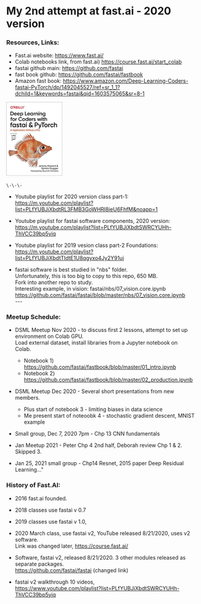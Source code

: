 # My 2nd attempt at fast.ai - 2020 version  

### Resources, Links:  
  * Fast.ai website:  https://www.fast.ai/  
  * Colab notebooks link, from fast.ai)  https://course.fast.ai/start_colab    
  * fastai github main:  https://github.com/fastai   
  * fast book github: https://github.com/fastai/fastbook   
  * Amazon fast book:  https://www.amazon.com/Deep-Learning-Coders-fastai-PyTorch/dp/1492045527/ref=sr_1_1?dchild=1&keywords=fastai&qid=1603575065&sr=8-1   
   <img src="./fastbook.jpg" alt="fastbook image" width="150">  
   
    \-\-\-  

  * Youtube playlist for 2020 version class part-1:  
  https://m.youtube.com/playlist?list=PLfYUBJiXbdtRL3FMB3GoWHRI8ieU6FhfM&noapp=1  
  * Youtube playlist for fastai software components, 2020 version:  
  https://m.youtube.com/playlist?list=PLfYUBJiXbdtSWRCYUHh-ThVCC39bp5yiq  
  * Youtube playlist for 2019 vesion class part-2 Foundations:  
  https://m.youtube.com/playlist?list=PLfYUBJiXbdtTIdtE1U8qgyxo4Jy2Y91uj   
  
  * fastai software is best studied in "nbs" folder.  
    Unfortunately, this is too big to copy to this repo, 650 MB.  
    Fork into another repo to study.  
      Interesting example, in vision: fastai/nbs/07_vision.core.ipynb  
      https://github.com/fastai/fastai/blob/master/nbs/07_vision.core.ipynb  
      \-\-\-   
  
### Meetup Schedule:    
  
  * DSML Meetup Nov 2020 - to discuss first 2 lessons, attempt to set up environment on Colab GPU.  
    Load external dataset, install libraries from a Jupyter notebook on Colab.  
      * Notebook 1)  https://github.com/fastai/fastbook/blob/master/01_intro.ipynb  
      * Notebook 2)  https://github.com/fastai/fastbook/blob/master/02_production.ipynb  
      
  * DSML Meetup Dec 2020 - Several short presentations from new members.  
     * Plus start of notebook 3 - limiting biases in data science  
     * Me present start of noteoobk 4 - stochastic gradient descent, MNIST example  
     
  * Small group, Dec 7, 2020 7pm - Chp 13 CNN fundamentals   
     
  * Jan Meetup 2021 - Peter Chp 4 2nd half, Deborah review Chp 1 & 2. Skipped 3.     

  * Jan 25, 2021 small group - Chp14 Resnet, 2015 paper Deep Residual Learning..."  

### History of Fast.AI:

  * 2016 fast.ai founded.  
  * 2018 classes use fastai v 0.7   
  * 2019 classes use fastai v 1.0,    
  * 2020 March class, use fastai v2, YouTube released 8/21/2020, uses v2 software.  
    Link was changed later, https://course.fast.ai/

  * Software, fastai v2, released 8/21/2020. 
    3 other modules released as separate packages.    
    https://github.com/fastai/fastai  (changed link)  

  * fastai v2 walkthrough 10 videos,  
    https://www.youtube.com/playlist?list=PLfYUBJiXbdtSWRCYUHh-ThVCC39bp5yiq  



